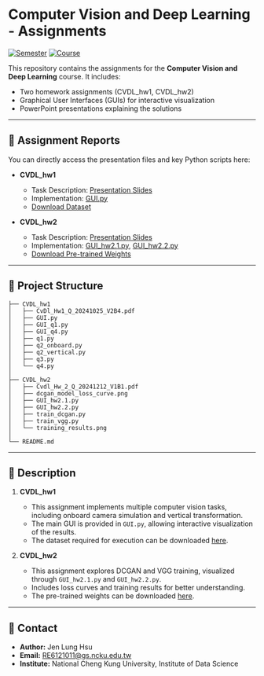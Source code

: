 # Computer Vision and Deep Learning - Assignments

[![Semester](https://img.shields.io/badge/Semester-Fall%202024-blue)]() [![Course](https://img.shields.io/badge/Course-Computer%20Vision%20and%20Deep%20Learning-orange)]()

This repository contains the assignments for the **Computer Vision and Deep Learning** course. It includes:
- Two homework assignments (CVDL_hw1, CVDL_hw2)
- Graphical User Interfaces (GUIs) for interactive visualization
- PowerPoint presentations explaining the solutions

---

## 📄 Assignment Reports

You can directly access the presentation files and key Python scripts here:

- **CVDL_hw1**
  - Task Description: [Presentation Slides](./CVDL_hw1/CvDl_Hw1_Q_20241025_V2B4.pdf)
  - Implementation: [GUI.py](./CVDL_hw1/GUI.py)
  - [Download Dataset](https://drive.google.com/drive/folders/1kseEuXFH4MRNuD4VaxjQiRR87asbI3CJ?usp=sharing)

- **CVDL_hw2**
  - Task Description: [Presentation Slides](./CVDL_hw2/Cvdl_Hw_2_Q_20241212_V1B1.pdf)
  - Implementation: [GUI_hw2.1.py](./CVDL_hw2/GUI_hw2.1.py), [GUI_hw2.2.py](./CVDL_hw2/GUI_hw2.2.py)
  - [Download Pre-trained Weights](https://drive.google.com/drive/folders/1K9IRpo8amMC15TmdcztwW_Wy5-SHZo_L?usp=sharing)

---

## 📂 Project Structure
```
├── CVDL_hw1
│   ├── CvDl_Hw1_Q_20241025_V2B4.pdf
│   ├── GUI.py
│   ├── GUI_q1.py
│   ├── GUI_q4.py
│   ├── q1.py
│   ├── q2_onboard.py
│   ├── q2_vertical.py
│   ├── q3.py
│   └── q4.py
│
├── CVDL_hw2
│   ├── Cvdl_Hw_2_Q_20241212_V1B1.pdf
│   ├── dcgan_model_loss_curve.png
│   ├── GUI_hw2.1.py
│   ├── GUI_hw2.2.py
│   ├── train_dcgan.py
│   ├── train_vgg.py
│   └── training_results.png
│
└── README.md
```

---

## 📌 Description
1. **CVDL_hw1**
   - This assignment implements multiple computer vision tasks, including onboard camera simulation and vertical transformation.
   - The main GUI is provided in `GUI.py`, allowing interactive visualization of the results.
   - The dataset required for execution can be downloaded [here](https://drive.google.com/drive/folders/1kseEuXFH4MRNuD4VaxjQiRR87asbI3CJ?usp=sharing).

2. **CVDL_hw2**
   - This assignment explores DCGAN and VGG training, visualized through `GUI_hw2.1.py` and `GUI_hw2.2.py`.
   - Includes loss curves and training results for better understanding.
   - The pre-trained weights can be downloaded [here](https://drive.google.com/drive/folders/1K9IRpo8amMC15TmdcztwW_Wy5-SHZo_L?usp=sharing).

---

## 📝 Contact
- **Author:** Jen Lung Hsu
- **Email:** RE6121011@gs.ncku.edu.tw
- **Institute:** National Cheng Kung University, Institute of Data Science
